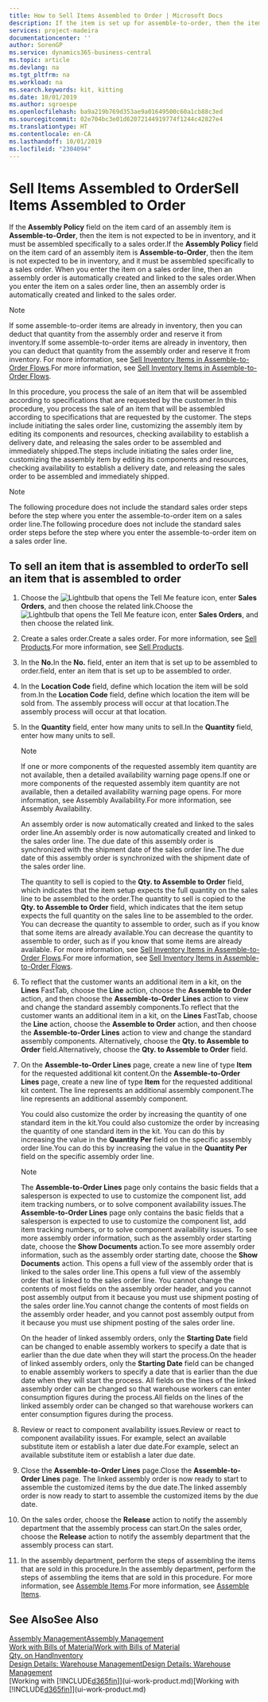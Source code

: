 ```yaml
---
title: How to Sell Items Assembled to Order | Microsoft Docs
description: If the item is set up for assemble-to-order, then the item is not expected to be in inventory, and it must be assembled specifically to a sales order. When you enter the item on a sales order line, then an assembly order is automatically created and linked to the sales order.
services: project-madeira
documentationcenter: ''
author: SorenGP
ms.service: dynamics365-business-central
ms.topic: article
ms.devlang: na
ms.tgt_pltfrm: na
ms.workload: na
ms.search.keywords: kit, kitting
ms.date: 10/01/2019
ms.author: sgroespe
ms.openlocfilehash: ba9a219b769d353ae9a01649500c60a1cb88c3ed
ms.sourcegitcommit: 02e704bc3e01d62072144919774f1244c42827e4
ms.translationtype: HT
ms.contentlocale: en-CA
ms.lasthandoff: 10/01/2019
ms.locfileid: "2304094"
---
```

# <a name="sell-items-assembled-to-order"></a><span data-ttu-id="62ada-104">Sell Items Assembled to Order</span><span class="sxs-lookup"><span data-stu-id="62ada-104">Sell Items Assembled to Order</span></span>
<span data-ttu-id="62ada-105">If the **Assembly Policy** field on the item card of an assembly item is **Assemble-to-Order**, then the item is not expected to be in inventory, and it must be assembled specifically to a sales order.</span><span class="sxs-lookup"><span data-stu-id="62ada-105">If the **Assembly Policy** field on the item card of an assembly item is **Assemble-to-Order**, then the item is not expected to be in inventory, and it must be assembled specifically to a sales order.</span></span> <span data-ttu-id="62ada-106">When you enter the item on a sales order line, then an assembly order is automatically created and linked to the sales order.</span><span class="sxs-lookup"><span data-stu-id="62ada-106">When you enter the item on a sales order line, then an assembly order is automatically created and linked to the sales order.</span></span>  

> [!NOTE]  
>  <span data-ttu-id="62ada-107">If some assemble-to-order items are already in inventory, then you can deduct that quantity from the assembly order and reserve it from inventory.</span><span class="sxs-lookup"><span data-stu-id="62ada-107">If some assemble-to-order items are already in inventory, then you can deduct that quantity from the assembly order and reserve it from inventory.</span></span> <span data-ttu-id="62ada-108">For more information, see [Sell Inventory Items in Assemble-to-Order Flows](assembly-how-to-sell-assemble-to-order-items-and-inventory-items-together.md).</span><span class="sxs-lookup"><span data-stu-id="62ada-108">For more information, see [Sell Inventory Items in Assemble-to-Order Flows](assembly-how-to-sell-assemble-to-order-items-and-inventory-items-together.md).</span></span>  

<span data-ttu-id="62ada-109">In this procedure, you process the sale of an item that will be assembled according to specifications that are requested by the customer.</span><span class="sxs-lookup"><span data-stu-id="62ada-109">In this procedure, you process the sale of an item that will be assembled according to specifications that are requested by the customer.</span></span> <span data-ttu-id="62ada-110">The steps include initiating the sales order line, customizing the assembly item by editing its components and resources, checking availability to establish a delivery date, and releasing the sales order to be assembled and immediately shipped.</span><span class="sxs-lookup"><span data-stu-id="62ada-110">The steps include initiating the sales order line, customizing the assembly item by editing its components and resources, checking availability to establish a delivery date, and releasing the sales order to be assembled and immediately shipped.</span></span>  

> [!NOTE]  
>  <span data-ttu-id="62ada-111">The following procedure does not include the standard sales order steps before the step where you enter the assemble-to-order item on a sales order line.</span><span class="sxs-lookup"><span data-stu-id="62ada-111">The following procedure does not include the standard sales order steps before the step where you enter the assemble-to-order item on a sales order line.</span></span>  

## <a name="to-sell-an-item-that-is-assembled-to-order"></a><span data-ttu-id="62ada-112">To sell an item that is assembled to order</span><span class="sxs-lookup"><span data-stu-id="62ada-112">To sell an item that is assembled to order</span></span>  
1.  <span data-ttu-id="62ada-113">Choose the ![Lightbulb that opens the Tell Me feature](media/ui-search/search_small.png "Tell me what you want to do") icon, enter **Sales Orders**, and then choose the related link.</span><span class="sxs-lookup"><span data-stu-id="62ada-113">Choose the ![Lightbulb that opens the Tell Me feature](media/ui-search/search_small.png "Tell me what you want to do") icon, enter **Sales Orders**, and then choose the related link.</span></span>  
2.  <span data-ttu-id="62ada-114">Create a sales order.</span><span class="sxs-lookup"><span data-stu-id="62ada-114">Create a sales order.</span></span> <span data-ttu-id="62ada-115">For more information, see [Sell Products](sales-how-sell-products.md).</span><span class="sxs-lookup"><span data-stu-id="62ada-115">For more information, see [Sell Products](sales-how-sell-products.md).</span></span>  
3.  <span data-ttu-id="62ada-116">In the **No.**</span><span class="sxs-lookup"><span data-stu-id="62ada-116">In the **No.**</span></span> <span data-ttu-id="62ada-117">field, enter an item that is set up to be assembled to order.</span><span class="sxs-lookup"><span data-stu-id="62ada-117">field, enter an item that is set up to be assembled to order.</span></span>  
4.  <span data-ttu-id="62ada-118">In the **Location Code** field, define which location the item will be sold from.</span><span class="sxs-lookup"><span data-stu-id="62ada-118">In the **Location Code** field, define which location the item will be sold from.</span></span> <span data-ttu-id="62ada-119">The assembly process will occur at that location.</span><span class="sxs-lookup"><span data-stu-id="62ada-119">The assembly process will occur at that location.</span></span>  
5.  <span data-ttu-id="62ada-120">In the **Quantity** field, enter how many units to sell.</span><span class="sxs-lookup"><span data-stu-id="62ada-120">In the **Quantity** field, enter how many units to sell.</span></span>  

    > [!NOTE]  
    >  <span data-ttu-id="62ada-121">If one or more components of the requested assembly item quantity are not available, then a detailed availability warning page opens.</span><span class="sxs-lookup"><span data-stu-id="62ada-121">If one or more components of the requested assembly item quantity are not available, then a detailed availability warning page opens.</span></span> <span data-ttu-id="62ada-122">For more information, see Assembly Availability.</span><span class="sxs-lookup"><span data-stu-id="62ada-122">For more information, see Assembly Availability.</span></span>  

    <span data-ttu-id="62ada-123">An assembly order is now automatically created and linked to the sales order line.</span><span class="sxs-lookup"><span data-stu-id="62ada-123">An assembly order is now automatically created and linked to the sales order line.</span></span> <span data-ttu-id="62ada-124">The due date of this assembly order is synchronized with the shipment date of the sales order line.</span><span class="sxs-lookup"><span data-stu-id="62ada-124">The due date of this assembly order is synchronized with the shipment date of the sales order line.</span></span>  

    <span data-ttu-id="62ada-125">The quantity to sell is copied to the **Qty. to Assemble to Order** field, which indicates that the item setup expects the full quantity on the sales line to be assembled to the order.</span><span class="sxs-lookup"><span data-stu-id="62ada-125">The quantity to sell is copied to the **Qty. to Assemble to Order** field, which indicates that the item setup expects the full quantity on the sales line to be assembled to the order.</span></span> <span data-ttu-id="62ada-126">You can decrease the quantity to assemble to order, such as if you know that some items are already available.</span><span class="sxs-lookup"><span data-stu-id="62ada-126">You can decrease the quantity to assemble to order, such as if you know that some items are already available.</span></span> <span data-ttu-id="62ada-127">For more information, see [Sell Inventory Items in Assemble-to-Order Flows](assembly-how-to-sell-inventory-items-in-assemble-to-order-flows.md).</span><span class="sxs-lookup"><span data-stu-id="62ada-127">For more information, see [Sell Inventory Items in Assemble-to-Order Flows](assembly-how-to-sell-inventory-items-in-assemble-to-order-flows.md).</span></span>  

6.  <span data-ttu-id="62ada-128">To reflect that the customer wants an additional item in a kit, on the **Lines** FastTab, choose the **Line** action, choose the **Assemble to Order** action, and then choose the **Assemble-to-Order Lines** action to view and change the standard assembly components.</span><span class="sxs-lookup"><span data-stu-id="62ada-128">To reflect that the customer wants an additional item in a kit, on the **Lines** FastTab, choose the **Line** action, choose the **Assemble to Order** action, and then choose the **Assemble-to-Order Lines** action to view and change the standard assembly components.</span></span> <span data-ttu-id="62ada-129">Alternatively, choose the **Qty. to Assemble to Order** field.</span><span class="sxs-lookup"><span data-stu-id="62ada-129">Alternatively, choose the **Qty. to Assemble to Order** field.</span></span>  
7.  <span data-ttu-id="62ada-130">On the **Assemble-to-Order Lines** page, create a new line of type **Item** for the requested additional kit content.</span><span class="sxs-lookup"><span data-stu-id="62ada-130">On the **Assemble-to-Order Lines** page, create a new line of type **Item** for the requested additional kit content.</span></span> <span data-ttu-id="62ada-131">The line represents an additional assembly component.</span><span class="sxs-lookup"><span data-stu-id="62ada-131">The line represents an additional assembly component.</span></span>  

    <span data-ttu-id="62ada-132">You could also customize the order by increasing the quantity of one standard item in the kit.</span><span class="sxs-lookup"><span data-stu-id="62ada-132">You could also customize the order by increasing the quantity of one standard item in the kit.</span></span> <span data-ttu-id="62ada-133">You can do this by increasing the value in the **Quantity Per** field on the specific assembly order line.</span><span class="sxs-lookup"><span data-stu-id="62ada-133">You can do this by increasing the value in the **Quantity Per** field on the specific assembly order line.</span></span>  

    > [!NOTE]  
    >  <span data-ttu-id="62ada-134">The **Assemble-to-Order Lines** page only contains the basic fields that a salesperson is expected to use to customize the component list, add item tracking numbers, or to solve component availability issues.</span><span class="sxs-lookup"><span data-stu-id="62ada-134">The **Assemble-to-Order Lines** page only contains the basic fields that a salesperson is expected to use to customize the component list, add item tracking numbers, or to solve component availability issues.</span></span> <span data-ttu-id="62ada-135">To see more assembly order information, such as the assembly order starting date, choose the **Show Documents** action.</span><span class="sxs-lookup"><span data-stu-id="62ada-135">To see more assembly order information, such as the assembly order starting date, choose the **Show Documents** action.</span></span> <span data-ttu-id="62ada-136">This opens a full view of the assembly order that is linked to the sales order line.</span><span class="sxs-lookup"><span data-stu-id="62ada-136">This opens a full view of the assembly order that is linked to the sales order line.</span></span> <span data-ttu-id="62ada-137">You cannot change the contents of most fields on the assembly order header, and you cannot post assembly output from it because you must use shipment posting of the sales order line.</span><span class="sxs-lookup"><span data-stu-id="62ada-137">You cannot change the contents of most fields on the assembly order header, and you cannot post assembly output from it because you must use shipment posting of the sales order line.</span></span>  
    >   
    >  <span data-ttu-id="62ada-138">On the header of linked assembly orders, only the **Starting Date** field can be changed to enable assembly workers to specify a date that is earlier than the due date when they will start the process.</span><span class="sxs-lookup"><span data-stu-id="62ada-138">On the header of linked assembly orders, only the **Starting Date** field can be changed to enable assembly workers to specify a date that is earlier than the due date when they will start the process.</span></span> <span data-ttu-id="62ada-139">All fields on the lines of the linked assembly order can be changed so that warehouse workers can enter consumption figures during the process.</span><span class="sxs-lookup"><span data-stu-id="62ada-139">All fields on the lines of the linked assembly order can be changed so that warehouse workers can enter consumption figures during the process.</span></span>  

8.  <span data-ttu-id="62ada-140">Review or react to component availability issues.</span><span class="sxs-lookup"><span data-stu-id="62ada-140">Review or react to component availability issues.</span></span> <span data-ttu-id="62ada-141">For example, select an available substitute item or establish a later due date.</span><span class="sxs-lookup"><span data-stu-id="62ada-141">For example, select an available substitute item or establish a later due date.</span></span>  
9. <span data-ttu-id="62ada-142">Close the **Assemble-to-Order Lines** page.</span><span class="sxs-lookup"><span data-stu-id="62ada-142">Close the **Assemble-to-Order Lines** page.</span></span> <span data-ttu-id="62ada-143">The linked assembly order is now ready to start to assemble the customized items by the due date.</span><span class="sxs-lookup"><span data-stu-id="62ada-143">The linked assembly order is now ready to start to assemble the customized items by the due date.</span></span>  
10. <span data-ttu-id="62ada-144">On the sales order, choose the **Release** action to notify the assembly department that the assembly process can start.</span><span class="sxs-lookup"><span data-stu-id="62ada-144">On the sales order, choose the **Release** action to notify the assembly department that the assembly process can start.</span></span>  
11. <span data-ttu-id="62ada-145">In the assembly department, perform the steps of assembling the items that are sold in this procedure.</span><span class="sxs-lookup"><span data-stu-id="62ada-145">In the assembly department, perform the steps of assembling the items that are sold in this procedure.</span></span> <span data-ttu-id="62ada-146">For more information, see [Assemble Items](assembly-how-to-assemble-items.md).</span><span class="sxs-lookup"><span data-stu-id="62ada-146">For more information, see [Assemble Items](assembly-how-to-assemble-items.md).</span></span>  

## <a name="see-also"></a><span data-ttu-id="62ada-147">See Also</span><span class="sxs-lookup"><span data-stu-id="62ada-147">See Also</span></span>  
[<span data-ttu-id="62ada-148">Assembly Management</span><span class="sxs-lookup"><span data-stu-id="62ada-148">Assembly Management</span></span>](assembly-assemble-items.md)  
[<span data-ttu-id="62ada-149">Work with Bills of Material</span><span class="sxs-lookup"><span data-stu-id="62ada-149">Work with Bills of Material</span></span>](inventory-how-work-BOMs.md)  
[<span data-ttu-id="62ada-150">Qty. on Hand</span><span class="sxs-lookup"><span data-stu-id="62ada-150">Inventory</span></span>](inventory-manage-inventory.md)  
[<span data-ttu-id="62ada-151">Design Details: Warehouse Management</span><span class="sxs-lookup"><span data-stu-id="62ada-151">Design Details: Warehouse Management</span></span>](design-details-warehouse-management.md)  
<span data-ttu-id="62ada-152">[Working with [!INCLUDE[d365fin](includes/d365fin_md.md)]](ui-work-product.md)</span><span class="sxs-lookup"><span data-stu-id="62ada-152">[Working with [!INCLUDE[d365fin](includes/d365fin_md.md)]](ui-work-product.md)</span></span>
